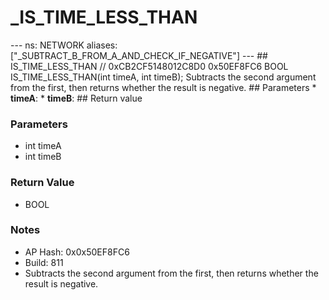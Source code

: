 # _IS_TIME_LESS_THAN

--- ns: NETWORK aliases: ["_SUBTRACT_B_FROM_A_AND_CHECK_IF_NEGATIVE"] --- ## IS_TIME_LESS_THAN  // 0xCB2CF5148012C8D0 0x50EF8FC6 BOOL IS_TIME_LESS_THAN(int timeA, int timeB);  Subtracts the second argument from the first, then returns whether the result is negative.  ## Parameters * **timeA**: * **timeB**:  ## Return value

### Parameters
* int timeA
* int timeB

### Return Value
* BOOL

### Notes
* AP Hash: 0x0x50EF8FC6
* Build: 811
* Subtracts the second argument from the first, then returns whether the result is negative.

